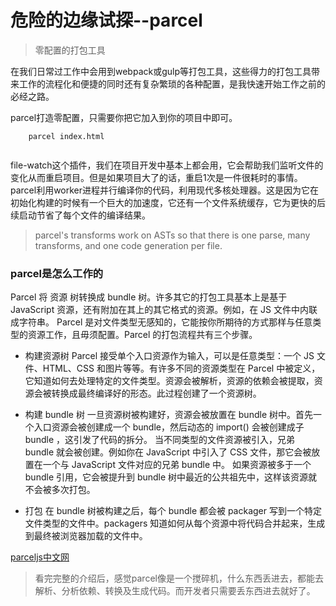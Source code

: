 # 危险的边缘试探--parcel

> 零配置的打包工具

在我们日常过工作中会用到webpack或gulp等打包工具，这些得力的打包工具带来工作的流程化和便捷的同时还有复杂繁琐的各种配置，是我快速开始工作之前的必经之路。

parcel打造零配置，只需要你把它加入到你的项目中即可。
```
    parcel index.html
    
```
file-watch这个插件，我们在项目开发中基本上都会用，它会帮助我们监听文件的变化从而重启项目。但是如果项目大了的话，重启1次是一件很耗时的事情。parcel利用worker进程并行编译你的代码，利用现代多核处理器。这是因为它在初始化构建的时候有一个巨大的加速度，它还有一个文件系统缓存，它为更快的后续启动节省了每个文件的编译结果。

> parcel's transforms work on ASTs so that there is one parse, many transforms, and one code generation per file.

### parcel是怎么工作的
Parcel 将 资源 树转换成 bundle 树。许多其它的打包工具基本上是基于 JavaScript 资源，还有附加在其上的其它格式的资源。例如，在 JS 文件中内联成字符串。 Parcel 是对文件类型无感知的，它能按你所期待的方式那样与任意类型的资源工作，且毋须配置。Parcel 的打包流程共有三个步骤。

- 构建资源树
Parcel 接受单个入口资源作为输入，可以是任意类型：一个 JS 文件、HTML、CSS 和图片等等。有许多不同的资源类型在 Parcel 中被定义，它知道如何去处理特定的文件类型。资源会被解析，资源的依赖会被提取，资源会被转换成最终编译好的形态。此过程创建了一个资源树。

- 构建 bundle 树
一旦资源树被构建好，资源会被放置在 bundle 树中。首先一个入口资源会被创建成一个 bundle，然后动态的 import() 会被创建成子 bundle ，这引发了代码的拆分。
当不同类型的文件资源被引入，兄弟 bundle 就会被创建。例如你在 JavaScript 中引入了 CSS 文件，那它会被放置在一个与 JavaScript 文件对应的兄弟 bundle 中。
如果资源被多于一个 bundle 引用，它会被提升到 bundle 树中最近的公共祖先中，这样该资源就不会被多次打包。

- 打包
在 bundle 树被构建之后，每个 bundle 都会被 packager 写到一个特定文件类型的文件中。packagers 知道如何从每个资源中将代码合并起来，生成到最终被浏览器加载的文件中。

[parceljs中文网][1]

> 看完完整的介绍后，感觉parcel像是一个搅碎机，什么东西丢进去，都能去解析、分析依赖、转换及生成代码。而开发者只需要丢东西进去就好了。


  [1]: https://parceljs.org/